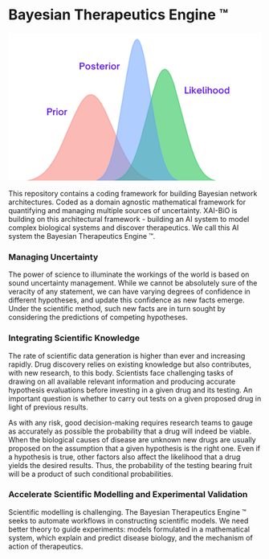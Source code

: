 # Bayesian Therapeutics Engine ™
![my image](Images/BayesianInference.png)

This repository contains a coding framework for building Bayesian network architectures. Coded as a domain agnostic mathematical framework for quantifying and managing multiple sources of uncertainty. XAI-BiO is building on this architectural framework - building an AI system to model complex biological systems and discover therapeutics. We call this AI system the Bayesian Therapeutics Engine ™. 

### Managing Uncertainty 

The power of science to illuminate the workings of the world is based on sound uncertainty management. While we cannot be absolutely sure of the veracity of any statement, we can have varying degrees of confidence in different hypotheses, and update this confidence as new facts emerge. Under the scientific method, such new facts are in turn sought by considering the predictions of competing hypotheses. 

### Integrating Scientific Knowledge

The rate of scientific data generation is higher than ever and increasing rapidly. Drug discovery relies on existing knowledge but also contributes, with new research, to this body. Scientists face challenging tasks of drawing on all available relevant information and producing accurate hypothesis evaluations before investing in a given drug and its testing. An important question is whether to carry out tests on a given proposed drug in light of previous results. 

As with any risk,  good decision-making requires research teams to gauge as accurately as possible the probability that a drug will indeed be viable. When the biological causes of disease are unknown new drugs are usually proposed on the assumption that a given hypothesis is the right one. Even if a hypothesis is true, other factors also affect the likelihood that a drug yields the desired results. Thus, the probability of the testing bearing fruit will be a product of such conditional probabilities.

### Accelerate Scientific Modelling and Experimental Validation

Scientific modelling is challenging. The Bayesian Therapeutics Engine ™ seeks to automate workflows in constructing scientific models. We need better theory to guide experiments: models formulated in a mathematical system, which explain and predict disease biology, and the mechanism of action of therapeutics. 
